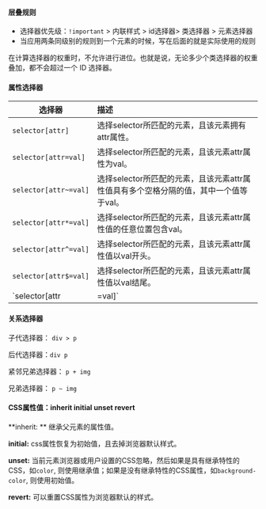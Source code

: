 #### 层叠规则

- 选择器优先级：`!important` > 内联样式 > id选择器> 类选择器 > 元素选择器
- 当应用两条同级别的规则到一个元素的时候，写在后面的就是实际使用的规则

在计算选择器的权重时，不允许进行进位。也就是说，无论多少个类选择器的权重叠加，都不会超过一个 ID 选择器。



#### 属性选择器

| 选择器                | 描述                                                         |
| --------------------- | :----------------------------------------------------------- |
| `selector[attr]`      | 选择selector所匹配的元素，且该元素拥有attr属性。             |
| `selector[attr=val]`  | 选择selector所匹配的元素，且该元素attr属性为val。            |
| `selector[attr~=val]` | 选择selector所匹配的元素，且该元素attr属性值具有多个空格分隔的值，其中一个值等于val。 |
| `selector[attr*=val]` | 选择selector所匹配的元素，且该元素attr属性值的任意位置包含val。 |
| `selector[attr^=val]` | 选择selector所匹配的元素，且该元素attr属性值以val开头。      |
| `selector[attr$=val]` | 选择selector所匹配的元素，且该元素attr属性值以val结尾。      |
| `selector[attr|=val]` | 选择selector所匹配的元素，且该元素attr属性值为val或val-开头。 |



#### 关系选择器

子代选择器： `div > p`

后代选择器：`div p`

紧邻兄弟选择器： `p + img`

兄弟选择器： ` p ~ img `



#### CSS属性值：inherit initial unset revert

**inherit: ** 继承父元素的属性值。

**initial:** css属性恢复为初始值，且去掉浏览器默认样式。

**unset:** 当前元素浏览器或用户设置的CSS忽略，然后如果是具有继承特性的CSS，如`color`, 则使用继承值；如果是没有继承特性的CSS属性，如`background-color`, 则使用初始值。

**revert:** 可以重置CSS属性为浏览器默认的样式。